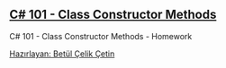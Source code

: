 ## [C# 101 - Class Constructor Methods ](https://app.patika.dev/courses/csharp-101/2-kurucu-fonksiyonlar)
C# 101 - Class Constructor Methods - Homework

[Hazırlayan: Betül Çelik Çetin](https://app.patika.dev/celikbet)
